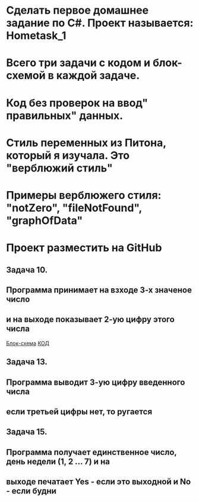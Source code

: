 # __Сделать первое домашнее задание по C#. Проект называется: Hometask_1__
# Всего три задачи с кодом и блок-схемой в каждой задаче.
# Код без проверок на ввод" правильных" данных.
# Стиль переменных из Питона, который я изучала. Это "верблюжий стиль"
# Примеры верблюжего стиля: "notZero", "fileNotFound", "graphOfData"
# Проект разместить на GitHub

## __Задача 10.__
## Программа принимает на взходе 3-х значеное число
## и на выходе показывает 2-ую цифру этого числа
[Блок-схема](.\task_10\task_10.drawio.png) [КОД](.\task_10\Program.cs)

## __Задача 13.__
## Программа выводит 3-ую цифру введенного числа
## если третьей цифры нет, то ругается

## __Задача 15.__
## Программа получает единственное число, день недели (1, 2 ... 7) и на
## выходе печатает Yes - если это выходной и No - если будни

